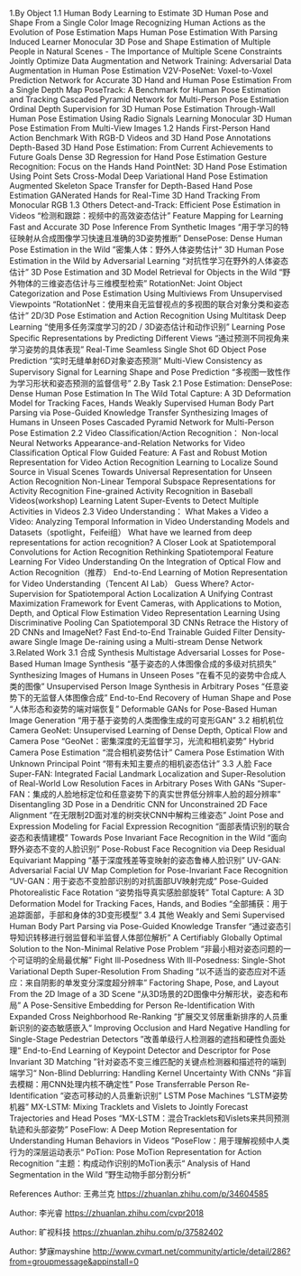 1.By Object
1.1 Human Body
Learning to Estimate 3D Human Pose and Shape From a Single Color Image
Recognizing Human Actions as the Evolution of Pose Estimation Maps
Human Pose Estimation With Parsing Induced Learner
Monocular 3D Pose and Shape Estimation of Multiple People in Natural Scenes - The Importance of Multiple Scene Constraints
Jointly Optimize Data Augmentation and Network Training: Adversarial Data Augmentation in Human Pose Estimation
V2V-PoseNet: Voxel-to-Voxel Prediction Network for Accurate 3D Hand and Human Pose Estimation From a Single Depth Map
PoseTrack: A Benchmark for Human Pose Estimation and Tracking
Cascaded Pyramid Network for Multi-Person Pose Estimation
Ordinal Depth Supervision for 3D Human Pose Estimation
Through-Wall Human Pose Estimation Using Radio Signals
Learning Monocular 3D Human Pose Estimation From Multi-View Images
1.2 Hands
First-Person Hand Action Benchmark With RGB-D Videos and 3D Hand Pose Annotations
Depth-Based 3D Hand Pose Estimation: From Current Achievements to Future Goals
Dense 3D Regression for Hand Pose Estimation
Gesture Recognition: Focus on the Hands
Hand PointNet: 3D Hand Pose Estimation Using Point Sets
Cross-Modal Deep Variational Hand Pose Estimation
Augmented Skeleton Space Transfer for Depth-Based Hand Pose Estimation
GANerated Hands for Real-Time 3D Hand Tracking From Monocular RGB
1.3 Others
Detect-and-Track: Efficient Pose Estimation in Videos
“检测和跟踪：视频中的高效姿态估计”
Feature Mapping for Learning Fast and Accurate 3D Pose Inference From Synthetic Images
“用于学习的特征映射从合成图像学习快速且准确的3D姿势推断”
DensePose: Dense Human Pose Estimation in the Wild
”密集人体：野外人体姿势估计“
3D Human Pose Estimation in the Wild by Adversarial Learning
“对抗性学习在野外的人体姿态估计”
3D Pose Estimation and 3D Model Retrieval for Objects in the Wild
“野外物体的三维姿态估计与三维模型检索”
RotationNet: Joint Object Categorization and Pose Estimation Using Multiviews From Unsupervised Viewpoints
“RotationNet：使用来自无监督视点的多视图的联合对象分类和姿态估计”
2D/3D Pose Estimation and Action Recognition Using Multitask Deep Learning
“使用多任务深度学习的2D / 3D姿态估计和动作识别”
Learning Pose Specific Representations by Predicting Different Views
“通过预测不同视角来学习姿势的具体表现”
Real-Time Seamless Single Shot 6D Object Pose Prediction
“实时无缝单射6D对象姿态预测”
Multi-View Consistency as Supervisory Signal for Learning Shape and Pose Prediction
“多视图一致性作为学习形状和姿态预测的监督信号”
2.By Task
2.1 Pose Estimation:
DensePose: Dense Human Pose Estimation In The Wild
Total Capture: A 3D Deformation Model for Tracking Faces, Hands 
Weakly Supervised Human Body Part Parsing via Pose-Guided Knowledge Transfer
Synthesizing Images of Humans in Unseen Poses
Cascaded Pyramid Network for Multi-Person Pose Estimation
2.2 Video Classification/Action Recognition：
Non-local Neural Networks
Appearance-and-Relation Networks for Video Classification
Optical Flow Guided Feature: A Fast and Robust Motion Representation for Video Action Recognition
Learning to Localize Sound Source in Visual Scenes
Towards Universal Representation for Unseen Action Recognition
Non-Linear Temporal Subspace Representations for Activity Recognition
Fine-grained Activity Recognition in Baseball Videos(workshop) 
Learning Latent Super-Events to Detect Multiple Activities in Videos
2.3 Video Understanding：
What Makes a Video a Video: Analyzing Temporal Information in Video Understanding Models and Datasets（spotlight，Feifei组） 
What have we learned from deep representations for action recognition?
A Closer Look at Spatiotemporal Convolutions for Action Recognition
Rethinking Spatiotemporal Feature Learning For Video Understanding
On the Integration of Optical Flow and Action Recognition（推荐）
End-to-End Learning of Motion Representation for Video Understanding（Tencent AI Lab）
Guess Where? Actor-Supervision for Spatiotemporal Action Localization
A Unifying Contrast Maximization Framework for Event Cameras, with Applications to Motion, Depth, and Optical Flow Estimation
Video Representation Learning Using Discriminative Pooling
Can Spatiotemporal 3D CNNs Retrace the History of 2D CNNs and ImageNet?
Fast End-to-End Trainable Guided Filter
Density-aware Single Image De-raining using a Multi-stream Dense Network
3.Related Work
3.1 合成 Synthesis
Multistage Adversarial Losses for Pose-Based Human Image Synthesis
“基于姿态的人体图像合成的多级对抗损失”
Synthesizing Images of Humans in Unseen Poses
“在看不见的姿势中合成人类的图像”
Unsupervised Person Image Synthesis in Arbitrary Poses
“任意姿势下的无监督人体图像合成”
End-to-End Recovery of Human Shape and Pose
“人体形态和姿势的端对端恢复”
Deformable GANs for Pose-Based Human Image Generation
“用于基于姿势的人类图像生成的可变形GAN”
3.2 相机机位 Camera
GeoNet: Unsupervised Learning of Dense Depth, Optical Flow and Camera Pose
“GeoNet：密集深度的无监督学习，光流和相机姿势”
Hybrid Camera Pose Estimation
“混合相机姿势估计”
Camera Pose Estimation With Unknown Principal Point
“带有未知主要点的相机姿态估计”
3.3 人脸 Face
Super-FAN: Integrated Facial Landmark Localization and Super-Resolution of Real-World Low Resolution Faces in Arbitrary Poses With GANs
“Super-FAN：集成的人脸地标定位和任意姿势下的真实世界低分辨率人脸的超分辨率”
Disentangling 3D Pose in a Dendritic CNN for Unconstrained 2D Face Alignment
“在无限制2D面对准的树突状CNN中解构三维姿态”
Joint Pose and Expression Modeling for Facial Expression Recognition
“面部表情识别的联合姿态和表情建模”
Towards Pose Invariant Face Recognition in the Wild
“面向野外姿态不变的人脸识别”
Pose-Robust Face Recognition via Deep Residual Equivariant Mapping
“基于深度残差等变映射的姿态鲁棒人脸识别”
UV-GAN: Adversarial Facial UV Map Completion for Pose-Invariant Face Recognition
“UV-GAN：用于姿态不变脸部识别的对抗面部UV映射完成”
Pose-Guided Photorealistic Face Rotation
“姿势指导真实感脸部旋转”
Total Capture: A 3D Deformation Model for Tracking Faces, Hands, and Bodies
“全部捕获：用于追踪面部，手部和身体的3D变形模型”
3.4 其他
Weakly and Semi Supervised Human Body Part Parsing via Pose-Guided Knowledge Transfer
“通过姿态引导知识转移进行弱监督和半监督人体部位解析”
A Certifiably Globally Optimal Solution to the Non-Minimal Relative Pose Problem
“非最小相对姿态问题的一个可证明的全局最优解”
Fight Ill-Posedness With Ill-Posedness: Single-Shot Variational Depth Super-Resolution From Shading
“以不适当的姿态应对不适应：来自阴影的单发变分深度超分辨率”
Factoring Shape, Pose, and Layout From the 2D Image of a 3D Scene
“从3D场景的2D图像中分解形状，姿态和布局”
A Pose-Sensitive Embedding for Person Re-Identification With Expanded Cross Neighborhood Re-Ranking
“扩展交叉邻居重新排序的人员重新识别的姿态敏感嵌入“
Improving Occlusion and Hard Negative Handling for Single-Stage Pedestrian Detectors
”改善单级行人检测器的遮挡和硬性负面处理“
End-to-End Learning of Keypoint Detector and Descriptor for Pose Invariant 3D Matching
”针对姿态不变三维匹配的关键点检测器和描述符的端到端学习“
Non-Blind Deblurring: Handling Kernel Uncertainty With CNNs
“非盲去模糊：用CNN处理内核不确定性”
Pose Transferrable Person Re-Identification
“姿态可移动的人员重新识别”
LSTM Pose Machines
“LSTM姿势机器”
MX-LSTM: Mixing Tracklets and Vislets to Jointly Forecast Trajectories and Head Poses
“MX-LSTM：混合Tracklets和Vislets来共同预测轨迹和头部姿势”
PoseFlow: A Deep Motion Representation for Understanding Human Behaviors in Videos
”PoseFlow：用于理解视频中人类行为的深层运动表示“
PoTion: Pose MoTion Representation for Action Recognition
”主题：构成动作识别的MoTion表示“
Analysis of Hand Segmentation in the Wild
”野生动物手部分割分析“
 

References
Author: 王弗兰克 https://zhuanlan.zhihu.com/p/34604585

Author: 李光睿 https://zhuanlan.zhihu.com/cvpr2018 

Author: 旷视科技 https://zhuanlan.zhihu.com/p/37582402

Author: 梦寐mayshine http://www.cvmart.net/community/article/detail/286?from=groupmessage&appinstall=0

